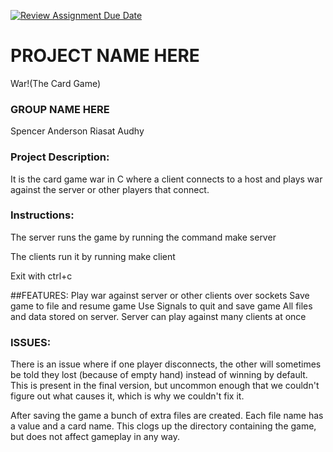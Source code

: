 [![Review Assignment Due Date](https://classroom.github.com/assets/deadline-readme-button-24ddc0f5d75046c5622901739e7c5dd533143b0c8e959d652212380cedb1ea36.svg)](https://classroom.github.com/a/SQs7pKlr)
# PROJECT NAME HERE
War!(The Card Game)
### GROUP NAME HERE

Spencer Anderson
Riasat Audhy
       
### Project Description:

It is the card game war in C where a client connects to a host and plays war against the server or other players that connect.
  
### Instructions:

The server runs the game by running the command make server

The clients run it by running make client

Exit with ctrl+c

##FEATURES:
Play war against server or other clients over sockets
Save game to file and resume game
Use Signals to quit and save game
All files and data stored on server.
Server can play against many clients at once
### ISSUES:

There is an issue where if one player disconnects, the other will sometimes be told they lost (because of empty hand) instead of winning
by default. This is present in the final version, but uncommon enough that we couldn't figure out what causes it, which is why we couldn't fix it.

After saving the game a bunch of extra files are created. Each file name has a value and a card name. This clogs up the directory containing the game,
but does not affect gameplay in any way.
